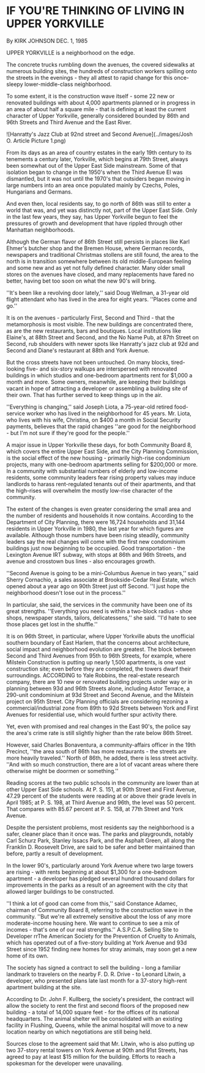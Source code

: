 IF YOU'RE THINKING OF LIVING IN UPPER YORKVILLE
===

By KIRK JOHNSON DEC. 1, 1985 

UPPER YORKVILLE is a neighborhood on the edge.

The concrete trucks rumbling down the avenues, the covered sidewalks at numerous building sites, the hundreds of construction workers spilling onto the streets in the evenings - they all attest to rapid change for this once-sleepy lower-middle-class neighborhood.

To some extent, it is the construction wave itself - some 22 new or renovated buildings with about 4,000 apartments planned or in progress in an area of about half a square mile - that is defining at least the current character of Upper Yorkville, generally considered bounded by 86th and 96th Streets and Third Avenue and the East River.

![Hanratty's Jazz Club at 92nd street and Second Avenue](../images/Josh O. Article Picture 1.png)

From its days as an area of country estates in the early 19th century to its tenements a century later, Yorkville, which begins at 79th Street, always been somewhat out of the Upper East Side mainstream. Some of that isolation began to change in the 1950's when the Third Avenue El was dismantled, but it was not until the 1970's that outsiders began moving in large numbers into an area once populated mainly by Czechs, Poles, Hungarians and Germans.

And even then, local residents say, to go north of 86th was still to enter a world that was, and yet was distinctly not, part of the Upper East Side. Only in the last few years, they say, has Upper Yorkville begun to feel the pressures of growth and development that have rippled through other Manhattan neighborhoods.

Although the German flavor of 86th Street still persists in places like Karl Ehmer's butcher shop and the Bremen House, where German records, newspapers and traditional Christmas stollens are still found, the area to the north is in transition somewhere between its old middle-European feeling and some new and as yet not fully defined character. Many older small stores on the avenues have closed, and many replacements have fared no better, having bet too soon on what the new 90's will bring.

''It's been like a revolving door lately,'' said Doug Wellman, a 31-year old flight attendant who has lived in the area for eight years. ''Places come and go.''

It is on the avenues - particularly First, Second and Third - that the metamorphosis is most visible. The new buildings are concentrated there, as are the new restaurants, bars and boutiques. Local institutions like Elaine's, at 88th Street and Second, and the No Name Pub, at 87th Street on Second, rub shoulders with newer spots like Hanratty's jazz club at 92d and Second and Diane's restaurant at 88th and York Avenue.

But the cross streets have not been untouched. On many blocks, tired-looking five- and six-story walkups are interspersed with renovated buildings in which studios and one-bedroom apartments rent for $1,000 a month and more. Some owners, meanwhile, are keeping their buildings vacant in hope of attracting a developer or assembling a building site of their own. That has further served to keep things up in the air.

''Everything is changing,'' said Joseph Liota, a 75-year-old retired food-service worker who has lived in the neighborhood for 45 years. Mr. Liota, who lives with his wife, Christina, on $400 a month in Social Security payments, believes that the rapid changes ''are good for the neighborhood - but I'm not sure if they're good for the people.''

A major issue in Upper Yorkville these days, for both Community Board 8, which covers the entire Upper East Side, and the City Planning Commission, is the social effect of the new housing - primarily high-rise condominium projects, many with one-bedroom apartments selling for $200,000 or more.
In a community with substantial numbers of elderly and low-income residents, some community leaders fear rising property values may induce landlords to harass rent-regulated tenants out of their apartments, and that the high-rises will overwhelm the mostly low-rise character of the community.

The extent of the changes is even greater considering the small area and the number of residents and households it now contains. According to the Department of City Planning, there were 16,724 households and 31,144 residents in Upper Yorkville in 1980, the last year for which figures are available. Although those numbers have been rising steadily, community leaders say the real changes will come with the first new condominium buildings just now beginning to be occupied. Good transportation - the Lexington Avenue IRT subway, with stops at 86th and 96th Streets, and avenue and crosstown bus lines - also encourages growth.

''Second Avenue is going to be a mini-Columbus Avenue in two years,'' said Sherry Cornachio, a sales associate at Brookside-Cedar Real Estate, which opened about a year ago on 90th Street just off Second. ''I just hope the neighborhood doesn't lose out in the process.''

In particular, she said, the services in the community have been one of its great strengths. ''Everything you need is within a two-block radius - shoe shops, newspaper stands, tailors, delicatessens,'' she said. ''I'd hate to see those places get lost in the shuffle.''

It is on 96th Street, in particular, where Upper Yorkville abuts the unofficial southern boundary of East Harlem, that the concerns about architecture, social impact and neighborhood evolution are greatest. The block between Second and Third Avenues from 95th to 96th Streets, for example, where Milstein Construction is putting up nearly 1,500 apartments, is one vast construction site; even before they are completed, the towers dwarf their surroundings. ACCORDING to Yale Robbins, the real-estate research company, there are 10 new or renovated building projects under way or in planning between 93d and 96th Streets alone, including Astor Terrace, a 290-unit condominium at 93d Street and Second Avenue, and the Milstein project on 95th Street. City Planning officials are considering rezoning a commercial/industrial zone from 89th to 92d Streets between York and First Avenues for residential use, which would further spur activity there.

Yet, even with promised and real changes in the East 90's, the police say the area's crime rate is still slightly higher than the rate below 86th Street.

However, said Charles Bonaventura, a community-affairs officer in the 19th Precinct, ''the area south of 86th has more restaurants - the streets are more heavily traveled.'' North of 86th, he added, there is less street activity. ''And with so much construction, there are a lot of vacant areas where there otherwise might be doormen or something.''

Reading scores at the two public schools in the community are lower than at other Upper East Side schools. At P. S. 151, at 90th Street and First Avenue, 47.29 percent of the students were reading at or above their grade levels in April 1985; at P. S. 198, at Third Avenue and 96th, the level was 50 percent. That compares with 85.67 percent at P. S. 158, at 77th Street and York Avenue.

Despite the persistent problems, most residents say the neighborhood is a safer, cleaner place than it once was. The parks and playgrounds, notably Carl Schurz Park, Stanley Issacs Park, and the Asphalt Green, all along the Franklin D. Roosevelt Drive, are said to be safer and better maintained than before, partly a result of development.

In the lower 90's, particularly around York Avenue where two large towers are rising - with rents beginning at about $1,300 for a one-bedroom apartment - a developer has pledged several hundred thousand dollars for improvements in the parks as a result of an agreement with the city that allowed larger buildings to be constructed.

''I think a lot of good can come from this,'' said Constance Adamec, chairman of Community Board 8, referring to the construction wave in the community. ''But we're all extremely sensitive about the loss of any more moderate-income housing here. We want to continue to see a mix of incomes - that's one of our real strengths.'' A.S.P.C.A. Selling Site to Developer rrThe American Society for the Prevention of Cruelty to Animals, which has operated out of a five-story building at York Avenue and 93d Street since 1952 finding new homes for stray animals, may soon get a new home of its own.

The society has signed a contract to sell the building - long a familiar landmark to travelers on the nearby F. D. R. Drive - to Leonard Litwin, a developer, who presented plans late last month for a 37-story high-rent apartment building at the site.

According to Dr. John F. Kullberg, the society's president, the contract will allow the society to rent the first and second floors of the proposed new building - a total of 14,000 square feet - for the offices of its national headquarters. The animal shelter will be consolidated with an existing facility in Flushing, Queens, while the animal hospital will move to a new location nearby on which negotiations are still being held.

Sources close to the agreement said that Mr. Litwin, who is also putting up two 37-story rental towers on York Avenue at 90th and 91st Streets, has agreed to pay at least $15 million for the building. Efforts to reach a spokesman for the developer were unavailing.
